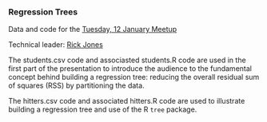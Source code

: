 ### Regression Trees

Data and code for the [Tuesday, 12 January Meetup](http://www.meetup.com/Tidewater-Analytics/events/226698334/)

Technical leader: [Rick Jones](https://www.linkedin.com/in/rwjones23507)

The students.csv code and associasted students.R code are used in the first part of the presentation to introduce the audience to the fundamental concept behind building a regression tree: reducing the overall residual sum of squares (RSS) by partitioning the data.

The hitters.csv code and associated hitters.R code are used to illustrate building a regression tree and use of the R `tree` package.
